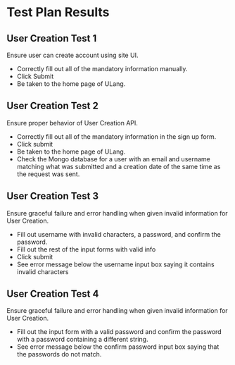 # Test Plan Results

## User Creation Test 1

Ensure user can create account using site UI.

* Correctly fill out all of the mandatory information manually.
* Click Submit
* Be taken to the home page of ULang.

## User Creation Test 2

Ensure proper behavior of User Creation API.

* Correctly fill out all of the mandatory information in the sign up form.
* Click submit
* Be taken to the home page of ULang.
* Check the Mongo database for a user with an email and username matching what was submitted and a creation date of the same time as the request was sent.

## User Creation Test 3

Ensure graceful failure and error handling when given invalid information for User Creation.

* Fill out username with invalid characters, a password, and confirm the password.
* Fill out the rest of the input forms with valid info
* Click submit
* See error message below the username input box saying it contains invalid characters

## User Creation Test 4

Ensure graceful failure and error handling when given invalid information for User Creation.

* Fill out the input form with a valid password and confirm the password with a password containing a different string.
* See error message below the confirm password input box saying that the passwords do not match.
